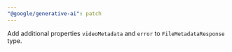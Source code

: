 ```yaml
---
"@google/generative-ai": patch
---
```


Add additional properties `videoMetadata` and `error` to `FileMetadataResponse` type.
